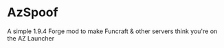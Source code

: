 # AzSpoof
A simple 1.9.4 Forge mod to make Funcraft & other servers think you're on the AZ Launcher
